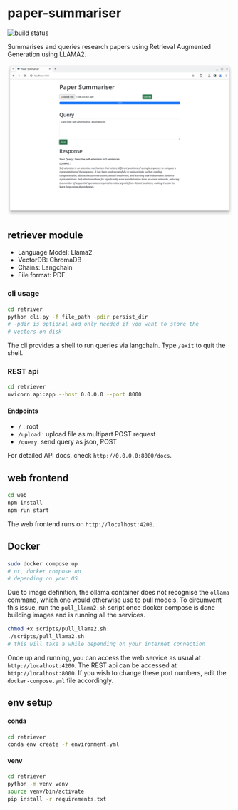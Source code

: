 # paper-summariser

![build status](https://github.com/ShawonAshraf/paper-summariser/actions/workflows/main.yml/badge.svg)

Summarises and queries research papers using Retrieval Augmented Generation using LLAMA2. 

![a screenshot of the web ui](snapshot.png)

## retriever module

- Language Model: Llama2
- VectorDB: ChromaDB
- Chains: Langchain
- File format: PDF

### cli usage

```bash
cd retriver
python cli.py -f file_path -pdir persist_dir 
# -pdir is optional and only needed if you want to store the 
# vectors on disk
```

The cli provides a shell to run queries via langchain. Type `/exit` to quit the shell.

### REST api

```bash
cd retriever
uvicorn api:app --host 0.0.0.0 --port 8000
```

#### Endpoints

- `/` : root
- `/upload` : upload file as multipart POST request
- `/query`: send query as json, POST

For detailed API docs, check `http://0.0.0.0:8000/docs`.

## web frontend

```bash
cd web
npm install
npm run start
```

The web frontend runs on `http://localhost:4200`.

## Docker

```bash
sudo docker compose up
# or, docker compose up
# depending on your OS
```

Due to image definition, the ollama container does not recognise the `ollama` command, which one would otherwise use to pull models. To circumvent this issue, run the `pull_llama2.sh` script once docker compose is done building images and is running all the services.

```bash
chmod +x scripts/pull_llama2.sh
./scripts/pull_llama2.sh
# this will take a while depending on your internet connection
```

Once up and running, you can access the web service as usual at `http://localhost:4200`. The REST api can be accessed at `http://localhost:8000`. If you wish to change these port numbers, edit the `docker-compose.yml` file accordingly.


## env setup

#### conda

```bash
cd retriever
conda env create -f environment.yml
```

#### venv

```bash
cd retriever
python -m venv venv
source venv/bin/activate
pip install -r requirements.txt
```


